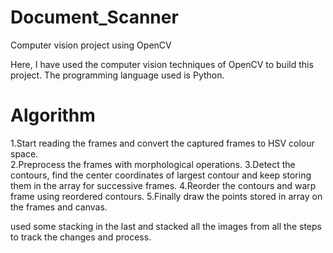 # Document_Scanner
Computer vision project using OpenCV

Here, I have used the computer vision techniques of OpenCV to build this project. The programming language used is Python.

# Algorithm

1.Start reading the frames and convert the captured frames to HSV colour space.                                                                                                     
2.Preprocess the frames with morphological operations.                                                                                                                              3.Detect the contours, find the center coordinates of largest contour and keep storing them in the array for successive frames.                                                      4.Reorder the contours and warp frame using reordered contours.                                                                                                                      5.Finally draw the points stored in array on the frames and canvas.

used some stacking in the last and stacked all the images from all the steps to track the changes and process.
